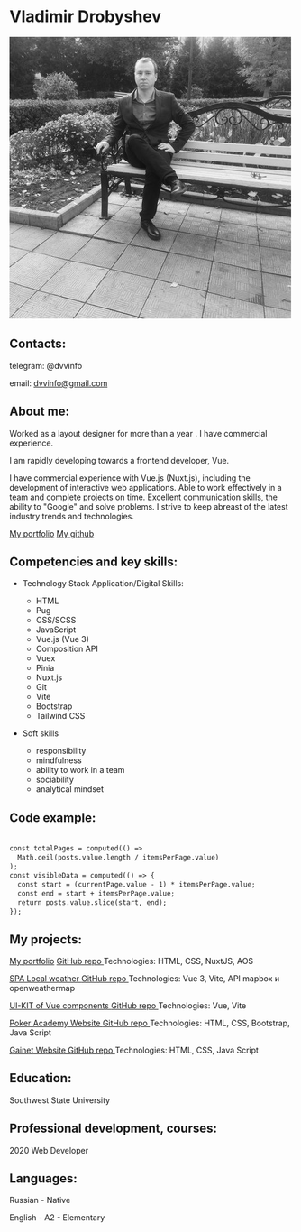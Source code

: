 # Vladimir Drobyshev

![this is me](img/1.jpeg "The best programmer in the world")


## Contacts:   

telegram: @dvvinfo

email: dvvinfo@gmail.com


## About me:

Worked as a layout designer for more than a year . I have commercial experience.

I am rapidly developing towards a frontend developer, Vue.

I have commercial experience with Vue.js (Nuxt.js), including the development of interactive web applications. Able to work effectively in a team and complete projects on time. Excellent communication skills, the ability to "Google" and solve problems. I strive to keep abreast of the latest industry trends and technologies.

[My portfolio](https://portfolio-dvvinfo.netlify.app/)
[My github](https://github.com/dvvinfo)


## Competencies and key skills:

- Technology Stack Application/Digital Skills:
    - HTML
    - Pug
    - CSS/SCSS
    - JavaScript
    - Vue.js (Vue 3)
    - Composition API
    - Vuex
    - Pinia
    - Nuxt.js
    - Git
    - Vite
    - Bootstrap
    - Tailwind CSS

- Soft skills
    - responsibility
    - mindfulness
    - ability to work in a team
    - sociability
    - analytical mindset


## Code example:

```Vue and Java Script

const totalPages = computed(() =>
  Math.ceil(posts.value.length / itemsPerPage.value)
);
const visibleData = computed(() => {
  const start = (currentPage.value - 1) * itemsPerPage.value;
  const end = start + itemsPerPage.value;
  return posts.value.slice(start, end);
});
```

## My projects:

[My portfolio](https://portfolio-dvvinfo.netlify.app/) [ GitHub repo ](https://github.com/dvvinfo/my-portfolio)
Technologies: HTML, CSS, NuxtJS, AOS

[SPA Local weather ](https://dvvinfo-local-weather.netlify.app/) [ GitHub repo ](https://github.com/dvvinfo/weather-app-vue-3)
Technologies: Vue 3, Vite, API mapbox и openweathermap

[UI-KIT of Vue components ](https://ui-kit-vue.netlify.app/) [ GitHub repo ](https://github.com/dvvinfo/ui-kit-vue)
Technologies: Vue, Vite

[Poker Academy Website ](https://pekarstas.com/academy-poker/) [ GitHub repo ](https://github.com/dvvinfo/pekarstas)
Technologies: HTML, CSS, Bootstrap, Java Script

[Gainet Website ](https://gainnet.ru/) [ GitHub repo ](https://github.com/dvvinfo/gainnet-landing)
Technologies: HTML, CSS, Java Script


## Education:

Southwest State University


## Professional development, courses:

2020  Web Developer


## Languages:

Russian - Native

English - A2 - Elementary